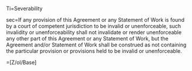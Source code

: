 Ti=Severability

sec=If any provision of this Agreement or any Statement of Work is found by a court of competent jurisdiction to be invalid or unenforceable, such invalidity or unenforceability shall not invalidate or render unenforceable any other part of this Agreement or any Statement of Work, but the Agreement and/or Statement of Work shall be construed as not containing the particular provision or provisions held to be invalid or unenforceable.

=[Z/ol/Base]

